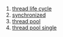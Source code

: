 1. [thread life cycle](life_cycle/NEW.java)
2. [synchronized](lock_synchronized/Main.java)
3. [thread pool](pool/Main.java)
4. [thread pool single](pool/single_thread/Main.java)